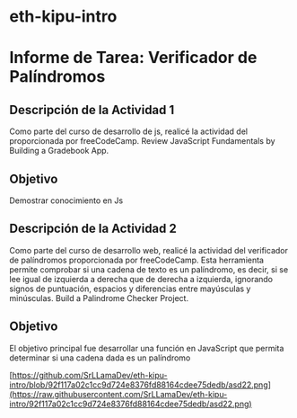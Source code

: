 # eth-kipu-intro
# Informe de Tarea: Verificador de Palíndromos

## Descripción de la Actividad 1

Como parte del curso de desarrollo de js, realicé la actividad del proporcionada por freeCodeCamp. Review JavaScript Fundamentals by Building a Gradebook App.

## Objetivo

Demostrar conocimiento en Js

## Descripción de la Actividad 2

Como parte del curso de desarrollo web, realicé la actividad del verificador de palíndromos proporcionada por freeCodeCamp. Esta herramienta permite comprobar si una cadena de texto es un palíndromo, es decir, si se lee igual de izquierda a derecha que de derecha a izquierda, ignorando signos de puntuación, espacios y diferencias entre mayúsculas y minúsculas. Build a Palindrome Checker Project.


## Objetivo

El objetivo principal fue desarrollar una función en JavaScript que permita determinar si una cadena dada es un palíndromo

[https://github.com/SrLLamaDev/eth-kipu-intro/blob/92f117a02c1cc9d724e8376fd88164cdee75dedb/asd22.png](https://raw.githubusercontent.com/SrLLamaDev/eth-kipu-intro/92f117a02c1cc9d724e8376fd88164cdee75dedb/asd22.png)
